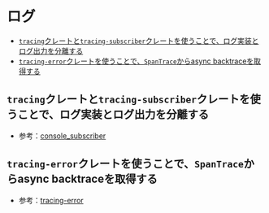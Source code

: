 
# ログ

- [`tracing`クレートと`tracing-subscriber`クレートを使うことで、ログ実装とログ出力を分離する](#tracingクレートとtracing-subscriberクレートを使うことでログ実装とログ出力を分離する)
- [`tracing-error`クレートを使うことで、`SpanTrace`からasync backtraceを取得する](#tracing-errorクレートを使うことでspantraceからasync-backtraceを取得する)

## `tracing`クレートと`tracing-subscriber`クレートを使うことで、ログ実装とログ出力を分離する

- 参考：[console_subscriber](https://docs.rs/console-subscriber/latest/console_subscriber/#adding-the-console-subscriber)

## `tracing-error`クレートを使うことで、`SpanTrace`からasync backtraceを取得する

- 参考：[tracing-error](https://docs.rs/tracing-error/latest/tracing_error/)
